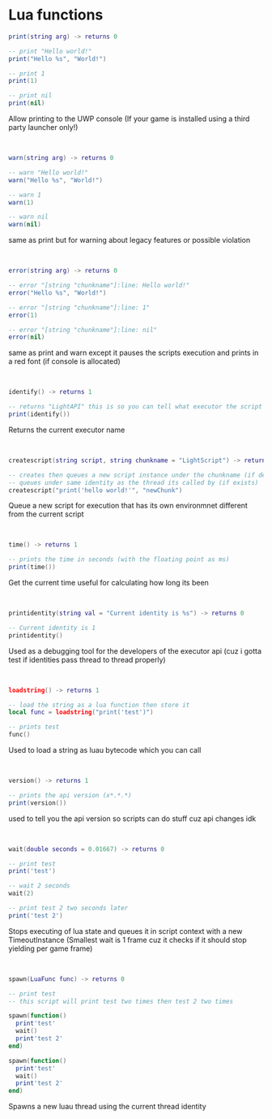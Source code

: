 # Lua functions

```lua
print(string arg) -> returns 0
```
```lua
-- print "Hello world!"
print("Hello %s", "World!")

-- print 1
print(1)

-- print nil
print(nil)
```
Allow printing to the UWP console (If your game is installed using a third party launcher only!)

<br/>

```lua
warn(string arg) -> returns 0
```
```lua
-- warn "Hello world!"
warn("Hello %s", "World!")

-- warn 1
warn(1)

-- warn nil
warn(nil)
```
same as print but for warning about legacy features or possible violation

<br/>

```lua
error(string arg) -> returns 0
```
```lua
-- error "[string "chunkname"]:line: Hello world!"
error("Hello %s", "World!")

-- error "[string "chunkname"]:line: 1"
error(1)

-- error "[string "chunkname"]:line: nil"
error(nil)
```
same as print and warn except it pauses the scripts execution and prints in a red font (if console is allocated)

<br/>

```lua
identify() -> returns 1
```
```lua
-- returns "LightAPI" this is so you can tell what executor the script is being run on
print(identify())
```
Returns the current executor name

<br/>

```lua
createscript(string script, string chunkname = "LightScript") -> returns 0
```
```lua
-- creates then queues a new script instance under the chunkname (if defined else "LightScript")
-- queues under same identity as the thread its called by (if exists)
createscript("print('hello world!'", "newChunk")
```
Queue a new script for execution that has its own environmnet different from the current script

<br/>

```lua
time() -> returns 1
```
```lua
-- prints the time in seconds (with the floating point as ms)
print(time())
```
Get the current time useful for calculating how long its been

<br/>

```lua
printidentity(string val = "Current identity is %s") -> returns 0
```
```lua
-- Current identity is 1
printidentity()
```
Used as a debugging tool for the developers of the executor api (cuz i gotta test if identities pass thread to thread properly)

<br/>

```lua
loadstring() -> returns 1
```
```lua
-- load the string as a lua function then store it
local func = loadstring("print('test')")

-- prints test
func()
```
Used to load a string as luau bytecode which you can call

<br/>

```lua
version() -> returns 1
```
```lua
-- prints the api version (x*.*.*)
print(version())
```
used to tell you the api version so scripts can do stuff cuz api changes idk

<br/>

```lua
wait(double seconds = 0.01667) -> returns 0
```
```lua
-- print test
print('test')

-- wait 2 seconds
wait(2)

-- print test 2 two seconds later
print('test 2')
```
Stops executing of lua state and queues it in script context with a new TimeoutInstance (Smallest wait is 1 frame cuz it checks if it should stop yielding per game frame)

<br/>

```lua
spawn(LuaFunc func) -> returns 0
```
```lua
-- print test
-- this script will print test two times then test 2 two times

spawn(function()
  print'test'
  wait()
  print'test 2'
end)

spawn(function()
  print'test'
  wait()
  print'test 2'
end)
```
Spawns a new luau thread using the current thread identity

<br/>
